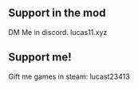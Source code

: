 ## Support in the mod
DM Me in discord. lucas11.xyz
## Support me!
Gift me games in steam: lucast23413
